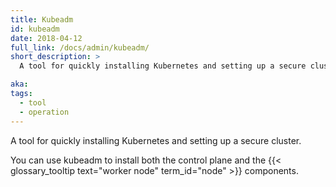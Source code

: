 ```yaml
---
title: Kubeadm
id: kubeadm
date: 2018-04-12
full_link: /docs/admin/kubeadm/
short_description: >
  A tool for quickly installing Kubernetes and setting up a secure cluster.

aka:
tags:
  - tool
  - operation
---
```


A tool for quickly installing Kubernetes and setting up a secure cluster.

<!--more-->

You can use kubeadm to install both the control plane and the
{{< glossary_tooltip text="worker node" term_id="node" >}} components.
